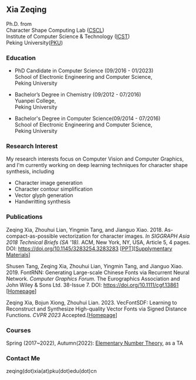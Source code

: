 ## Xia Zeqing

Ph.D. from<br/>
Character Shape Computing Lab (<a href="www.icst.pku.edu.cn/cscl">CSCL</a>)<br/>
Institute of Computer Science & Technology (<a href="www.icst.pku.edu.cn">ICST</a>)<br/>
Peking University(<a href="www.pku.edu.cn">PKU</a>)<br/>

### Education

* PhD Candidate in Computer Science (09/2016 - 01/2023) <br/>
School of Electronic Engineering and Computer Science,<br/>
Peking University

* Bachelor’s Degree in Chemistry (09/2012 - 07/2016) <br/>
Yuanpei College,<br/>
Peking University

* Bachelor's Degree in Computer Science(09/2014 - 07/2016) <br/>
School of Electronic Engineering and Computer Science,<br/>
Peking University

### Research Interest
My research interests focus on Computer Vision and Computer Graphics, and I'm currently working on deep learning techniques for character shape synthesis, including
* Character image generation
* Character contour simplification
* Vector glyph generation
* Handwritting synthesis

### Publications

Zeqing Xia, Zhouhui Lian, Yingmin Tang, and Jianguo Xiao. 2018. As-compact-as-possible vectorization for character images. <i>In SIGGRAPH Asia 2018 Technical Briefs (SA '18).</i> ACM, New York, NY, USA, Article 5, 4 pages. DOI: <a href="https://doi.org/10.1145/3283254.3283283">https://doi.org/10.1145/3283254.3283283</a>
[<a href="asap/show.pdf">PPT</a>][<a href="asap/supp.pdf">Supplymentary Materials</a>]

Shusen Tang, Zeqing Xia, Zhouhui Lian, Yingmin Tang, and Jianguo Xiao. 2019. FontRNN: Generating Large-scale Chinese Fonts via Recurrent Neural Network. <i>Computer Graphics Forum.</i> The Eurographics Association and John Wiley & Sons Ltd. 38-Issue 7. DOI: <a href="https://doi.org/10.1111/cgf.13861">https://doi.org/10.1111/cgf.13861 </a> [<a href="FontRNN/">Homepage</a>]

Zeqing Xia, Bojun Xiong, Zhouhui Lian. 2023. VecFontSDF: Learning to Reconstruct and Synthesize High-quality Vector Fonts via Signed Distance Functions. <i>CVPR 2023</i> Accepted.[<a href="VecFontSDF/">Homepage</a>]

### Courses

Spring (2017~2022), Autumn(2022): <a href="http://www.icst.pku.edu.cn/zlian/course/ENT/index.htm">Elementary Number Theory</a>, as a TA

### Contact Me

zeqing(dot)xia(at)pku(dot)edu(dot)cn